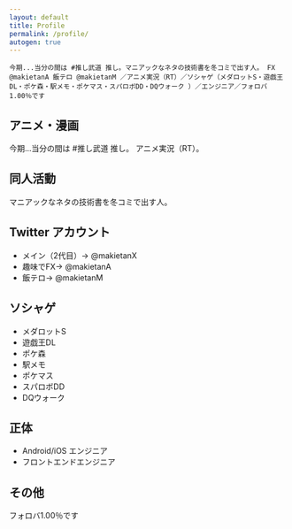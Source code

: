 ```yaml
---
layout: default
title: Profile
permalink: /profile/
autogen: true
---
```


```
今期...当分の間は #推し武道 推し。マニアックなネタの技術書を冬コミで出す人。 FX @makietanA 飯テロ @makietanM ／アニメ実況（RT）／ソシャゲ（メダロットS・遊戯王DL・ポケ森・駅メモ・ポケマス・スパロボDD・DQウォーク ）／エンジニア／フォロバ1.00％です
```

## アニメ・漫画
今期...当分の間は #推し武道 推し。
アニメ実況（RT）。
## 同人活動
マニアックなネタの技術書を冬コミで出す人。
## Twitter アカウント
- メイン（2代目）→ @makietanX
- 趣味でFX→ @makietanA
- 飯テロ→ @makietanM
## ソシャゲ
- メダロットS
- 遊戯王DL
- ポケ森
- 駅メモ
- ポケマス
- スパロボDD
- DQウォーク
## 正体
- Android/iOS エンジニア
- フロントエンドエンジニア
## その他
フォロバ1.00％です